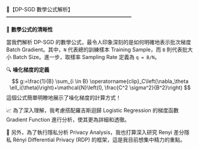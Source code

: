 
📝【DP-SGD 數學公式解析】
━━━━━━━━━━━━━━━━━━━━━━━━

🧮 **數學公式的清晰性**

當我們解析 DP-SGD 的數學公式，最令人印象深刻的是如何明確地表示批次梯度 Batch Gradient。其中，`N` 代表總的訓練樣本 Training Sample，而 `B` 則代表批大小 Batch Size。進一步，取樣率 Sampling Rate 定義為 `q = B/N`。

🔍 **噪化梯度的定義**
$$
g:=\frac{1}{B} \sum_{i \in B} \operatorname{clip}_C\left(\nabla_\theta \ell_i(\theta)\right)+\mathcal{N}\left(0, \frac{C^2 \sigma^2}{B^2}\right)
$$
這個公式簡單明瞭地展示了噪化梯度的計算方式！

📈 為了深入理解，我考慮搭配羅吉斯迴歸 Logistic Regression 的梯度函數 Gradient Function 進行分析，使其更為詳細和透徹。

🔐 另外，為了執行隱私分析 Privacy Analysis，我也打算深入研究 Renyi 差分隱私 Rényi Differential Privacy (RDP) 的框架，這是我目前想集中精力的重點。

